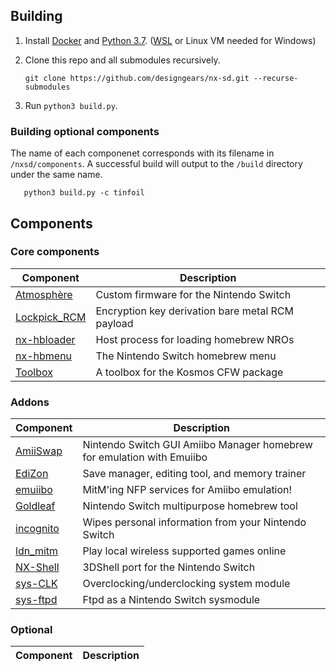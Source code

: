 ## Building

1. Install [Docker](https://hub.docker.com/search/?type=edition&offering=community) and [Python 3.7](https://www.python.org/downloads/). ([WSL](https://nickjanetakis.com/blog/setting-up-docker-for-windows-and-wsl-to-work-flawlessly) or Linux VM needed for Windows)

2. Clone this repo and all submodules recursively.

       git clone https://github.com/designgears/nx-sd.git --recurse-submodules

3. Run `python3 build.py`.

### Building optional components

The name of each componenet corresponds with its filename in `/nxsd/components`. A successful build will output to the `/build` directory under the same name.

       python3 build.py -c tinfoil

## Components

### Core components

| Component                                                 | Description |
| --------------------------------------------------------- | ----------- |
| [Atmosphère](https://github.com/Atmosphere-NX/Atmosphere) | Custom firmware for the Nintendo Switch |
| [Lockpick_RCM](https://github.com/shchmue/Lockpick_RCM)   | Encryption key derivation bare metal RCM payload |
| [nx-hbloader](https://github.com/switchbrew/nx-hbloader)  | Host process for loading homebrew NROs |
| [nx-hbmenu](https://github.com/switchbrew/nx-hbmenu)      | The Nintendo Switch homebrew menu |
| [Toolbox](https://github.com/designgears/Kosmos-Toolbox)  | A toolbox for the Kosmos CFW package |

### Addons

| Component                                                 | Description |
| --------------------------------------------------------- | ----------- |
| [AmiiSwap](https://github.com/FuryBaguette/AmiiSwap)      | Nintendo Switch GUI Amiibo Manager homebrew for emulation with Emuiibo |
| [EdiZon](https://github.com/WerWolv/EdiZon)               | Save manager, editing tool, and memory trainer |
| [emuiibo](https://github.com/XorTroll/emuiibo)            | MitM'ing NFP services for Amiibo emulation! |
| [Goldleaf](https://github.com/XorTroll/Goldleaf)          | Nintendo Switch multipurpose homebrew tool |
| [incognito](https://github.com/blawar/incognito)          | Wipes personal information from your Nintendo Switch |
| [ldn_mitm](https://github.com/spacemeowx2/ldn_mitm)       | Play local wireless supported games online |
| [NX-Shell](https://github.com/joel16/NX-Shell)            | 3DShell port for the Nintendo Switch |
| [sys-CLK](https://github.com/retronx-team/sys-clk)        | Overclocking/underclocking system module |
| [sys-ftpd](https://github.com/designgears/sys-ftpd)       | Ftpd as a Nintendo Switch sysmodule |

### Optional

| Component                                                 | Description |
| --------------------------------------------------------- | ----------- |
